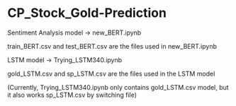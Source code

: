 # CP_Stock_Gold-Prediction


Sentiment Analysis model -> new_BERT.ipynb

train_BERT.csv and test_BERT.csv are the files used in new_BERT.ipynb

LSTM model -> Trying_LSTM340.ipynb

gold_LSTM.csv and sp_LSTM.csv are the files used in the LSTM model

(Currently, Trying_LSTM340.ipynb only contains gold_LSTM.csv model, but it also works sp_LSTM.csv by switching file)
